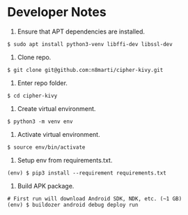 # Developer Notes

1. Ensure that APT dependencies are installed.
```shell
$ sudo apt install python3-venv libffi-dev libssl-dev
```
1. Clone repo.
```shell
$ git clone git@github.com:n8marti/cipher-kivy.git
```
1. Enter repo folder.
```shell
$ cd cipher-kivy
```
1. Create virtual environment.
```shell
$ python3 -m venv env
```
1. Activate virtual environment.
```shell
$ source env/bin/activate
```
1. Setup env from requirements.txt.
```shell
(env) $ pip3 install --requirement requirements.txt
```
1. Build APK package.
```shell
# First run will download Android SDK, NDK, etc. (~1 GB)
(env) $ buildozer android debug deploy run
```
